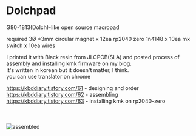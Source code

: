# Dolchpad
G80-1813(Dolch)-like open source macropad

required
3Ø *3mm circular magnet x 12ea
rp2040 zero
1n4148 x 10ea
mx switch x 10ea
wires

I printed it with Black resin from JLCPCB(SLA) and posted process of assembly and installing kmk firmware on my blog. <br/> It's written in korean but it doesn't matter, I think. <br/> you can use translator on chrome


https://kbddiary.tistory.com/61 - designing and order <br/>
https://kbddiary.tistory.com/62 - assembling <br/>
https://kbddiary.tistory.com/63 - installing kmk on rp2040-zero <br/>
<br/><br/><br/>![assembled](./image/image.jpg)
